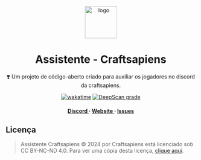 <div align='center'>

<img src=https://i.imgur.com/WINt2vo.jpg alt="logo" width=85 height=85 />

<h1>Assistente - Craftsapiens</h1>
<p>❣️ Um projeto de código-aberto criado para auxiliar os jogadores no discord da craftsapiens. </p>

[![wakatime](https://wakatime.com/badge/github/davidcanas/AssistenteCraftsapiens.svg)](https://wakatime.com/badge/github/davidcanas/AssistenteCraftsapiens)
[![DeepScan grade](https://deepscan.io/api/teams/24076/projects/27644/branches/886079/badge/grade.svg)](https://deepscan.io/)

<h4><a href="https://is.gd/craftsapiens"> Discord </a> <span> · </span> <a href="https://craftsapiens.com.br"> Website </a> <span> · </span> <a href="https://github.com/davidcanas/assistentecraftsapiens/issues"> Issues </a> </h4>


</div>

## Licença

> Assistente Craftsapiens © 2024 por Craftsapiens está licenciado sob CC BY-NC-ND 4.0. Para ver uma cópia desta licença, [clique aqui](http://creativecommons.org/licenses/by-nc-nd/4.0/).
